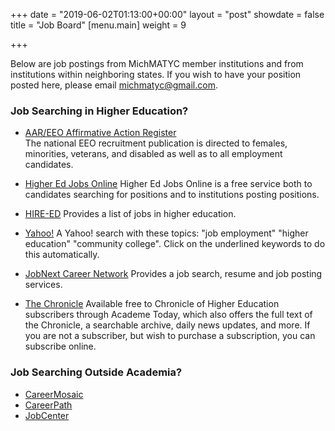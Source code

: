 +++
date = "2019-06-02T01:13:00+00:00"
layout = "post"
showdate = false
title = "Job Board"
[menu.main]
weight = 9

+++

Below are job postings from MichMATYC member institutions and from institutions within neighboring states. 
If you wish to have your position posted here, please email [michmatyc@gmail.com](mailto:michmatyc@gmail.com).

### Job Searching in Higher Education?

* [AAR/EEO Affirmative Action Register](aar-eeo.com)<br/>
The national EEO recruitment publication is directed to females, minorities, veterans, and disabled as well as to all employment candidates.

* [Higher Ed Jobs Online](http://www.higheredjobs.com)
Higher Ed Jobs Online is a free service both to candidates searching for positions and to institutions posting positions.

* [HIRE-ED](http://www.hire-ed.org)
Provides a list of jobs in higher education.

* [Yahoo!](http://www.yahoo.com)
A Yahoo! search with these topics: "job employment" "higher education" "community college". Click on the underlined keywords to do this automatically.

* [JobNext Career Network](http://www.jobnext.com) 
Provides a job search, resume and job posting services.

* [The Chronicle](http://www.chronicle.com)
Available free to Chronicle of Higher Education subscribers through Academe Today, which also offers the full text of the Chronicle, a searchable archive, daily news updates, and more. If you are not a subscriber, but wish to purchase a subscription, you can subscribe online.

### Job Searching Outside Academia?

* [CareerMosaic](http://www.careermosaic.com)
* [CareerPath](http://www.careerpath.com)
* [JobCenter](http://www.jobcenter.com)
